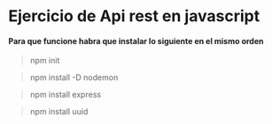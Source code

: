 # **Ejercicio de Api rest en javascript**
#### Para que funcione habra que instalar lo siguiente en el mismo orden

>npm init

>npm install -D nodemon

>npm install express

>npm install uuid
